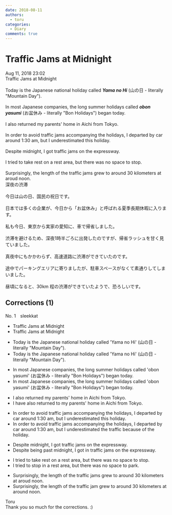 ```yaml
---
date: 2018-08-11
authors:
  - toru
categories:
  - Diary
comments: true
---
```


# Traffic Jams at Midnight
<div class="date">Aug 11, 2018 23:02</div>
<div id="post"><div id="body_show_ori">
Traffic Jams at Midnight<br/><br/>Today is the Japanese national holiday called <strong><em>Yama no Hi</em></strong> (山の日 - literally "Mountain Day").<br/><br/>In most Japanese companies, the long summer holidays called <strong><em>obon yasumi</em></strong> (お盆休み - literally "Bon Holidays") began today.<br/><br/>I also returned my parents' home in Aichi from Tokyo.<br/><br/>In order to avoid traffic jams accompanying the holidays, I departed by car around 1:30 am, but I underestimated this holiday.<br/><br/>Despite midnight, I got traffic jams on the expressway.<br/><br/>I tried to take rest on a rest area, but there was no space to stop.<br/><br/> Surprisingly, the length of the traffic jams grew to around 30 kilometers at aroud noon.
</div></div>

<!-- more -->

<div id="post_ja"><div id="body_show_mo">
深夜の渋滞<br/><br/>今日は山の日、国民の祝日です。<br/><br/>日本では多くの企業が、今日から「お盆休み」と呼ばれる夏季長期休暇に入ります。<br/><br/>私も今日、東京から実家の愛知に、車で帰省しました。<br/><br/>渋滞を避けるため、深夜1時半ごろに出発したのですが、帰省ラッシュを甘く見ていました。<br/><br/>真夜中にもかかわらず、高速道路に渋滞ができていたのです。<br/><br/>途中でパーキングエリアに寄りましたが、駐車スペースがなくて素通りしてしまいました。<br/><br/>昼頃になると、30km 程の渋滞ができていたようで、恐ろしいです。
</div></div>

## Corrections (1)
<div id="block"><div class="first_name"> No. 1　<span class="just_name">sleekkat</span></div><div id="block2">
<ul class="correction_field">
<li class="incorrect">Traffic Jams at Midnight</li>
<li class="corrected correct">
Traffic Jams at Midnight
</li>
</ul>
<ul class="correction_field">
<li class="incorrect">Today is the Japanese national holiday called 'Yama no Hi' (山の日 - literally "Mountain Day").</li>
<li class="corrected correct">
Today is the Japanese national holiday called 'Yama no Hi' (山の日 - literally "Mountain Day").
</li>
</ul>
<ul class="correction_field">
<li class="incorrect">In most Japanese companies, the long summer holidays called 'obon yasumi' (お盆休み - literally "Bon Holidays") began today.</li>
<li class="corrected correct">
In most Japanese companies, the long summer holidays called 'obon yasumi' (お盆休み - literally "Bon Holidays") began today.
</li>
</ul>
<ul class="correction_field">
<li class="incorrect">I also returned my parents' home in Aichi from Tokyo.</li>
<li class="corrected correct">
I have also returned to my parents' home in Aichi from Tokyo.
</li>
</ul>
<ul class="correction_field">
<li class="incorrect">In order to avoid traffic jams accompanying the holidays, I departed by car around 1:30 am, but I underestimated this holiday.</li>
<li class="corrected correct">
In order to avoid traffic jams accompanying the holidays, I departed by car around 1:30 am, but I underestimated the traffic because of the holiday.
</li>
</ul>
<ul class="correction_field">
<li class="incorrect">Despite midnight, I got traffic jams on the expressway.</li>
<li class="corrected correct">
Despite being past midnight, I got in traffic jams on the expressway.
</li>
</ul>
<ul class="correction_field">
<li class="incorrect">I tried to take rest on a rest area, but there was no space to stop.</li>
<li class="corrected correct">
I tried to stop in a rest area, but there was no space to park.
</li>
</ul>
<ul class="correction_field">
<li class="incorrect">Surprisingly, the length of the traffic jams grew to around 30 kilometers at aroud noon.</li>
<li class="corrected correct">
Surprisingly, the length of the traffic jam grew to around 30 kilometers at around noon.
</li>
</ul>
</div><div class="name"><span class="just_name">Toru</span><br>
Thank you so much for the corrections. :)
</div>
</div>
